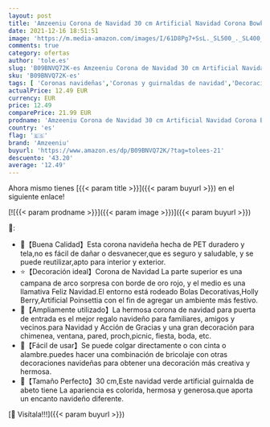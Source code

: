 ```yaml
---
layout: post
title: 'Amzeeniu Corona de Navidad 30 cm Artificial Navidad Corona Bowknot Jingle Guirnalda de Navidad en la Puert Colgante Guirnalda de acción de Gracias Decoraciones Navidad Fiesta Regalo Ventana Exterior'
date: 2021-12-16 18:51:51
image: 'https://m.media-amazon.com/images/I/61D8Pg7+SsL._SL500_._SL400_.jpg'
comments: true
category: ofertas
author: 'tole.es'
slug: 'B09BNVQ72K-es Amzeeniu Corona de Navidad 30 cm Artificial Navidad Corona...'
sku: 'B09BNVQ72K-es'
tags: [ 'Coronas navideñas','Coronas y guirnaldas de navidad','Decoración de temporada','Decoración del hogar','Hogar y cocina','amzeeniu','navidad', ]
actualPrice: 12.49 EUR
currency: EUR
price: 12.49
comparePrice: 21.99 EUR
prodname: 'Amzeeniu Corona de Navidad 30 cm Artificial Navidad Corona Bowknot Jingle Guirnalda de Navidad en la Puert Colgante Guirnalda de acción de Gracias Decoraciones Navidad Fiesta Regalo Ventana Exterior'
country: 'es'
flag: '🇪🇸'
brand: 'Amzeeniu'
buyurl: 'https://www.amazon.es/dp/B09BNVQ72K/?tag=tolees-21'
descuento: '43.20'
average: '12.49'
---
```


Ahora mismo tienes [{{< param title >}}]({{< param buyurl >}}) en el siguiente enlace!

[![{{< param prodname >}}]({{< param image >}})]({{< param buyurl >}})

🔎:

- 🎄【Buena Calidad】Esta corona navideña hecha de PET duradero y tela,no es fácil de dañar o desvanecer,que es seguro y saludable, y se puede reutilizar,apto para interior y exterior.
- ⭐【Decoración ideal】Corona de Navidad La parte superior es una campana de arco sorpresa con borde de oro rojo, y el medio es una llamativa Feliz Navidad.El entorno está rodeado Bolas Decorativas,Holly Berry,Artificial Poinsettia con el fin de agregar un ambiente más festivo.
- 🎁【Ampliamente utilizado】La hermosa corona de navidad para puerta de entrada es el mejor regalo navideño para familiares, amigos y vecinos.para Navidad y Acción de Gracias y una gran decoración para chimenea, ventana, pared, proch,picnic, fiesta, boda, etc.
- 🍒【Fácil de usar】Se puede colgar directamente o con cinta o alambre.puedes hacer una combinación de bricolaje con otras decoraciones navideñas para obtener una decoración más creativa y hermosa.
- 🍃【Tamaño Perfecto】30 cm,Este navidad verde artificial guirnalda de abeto tiene La apariencia es colorida, hermosa y generosa.que aporta un encanto navideño diferente.

[🛒 Visítala!!!]({{< param buyurl >}})
